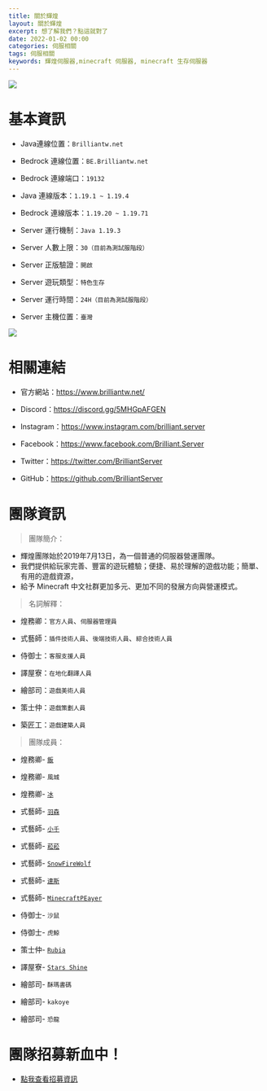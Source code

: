 ```yaml
---
title: 關於輝煌
layout: 關於輝煌
excerpt: 想了解我們？點這就對了
date: 2022-01-02 00:00
categories: 伺服相關 
tags: 伺服相關
keywords: 輝煌伺服器,minecraft 伺服器, minecraft 生存伺服器
---
```


![](https://media.discordapp.net/attachments/596718421966716928/971190210928992267/AddText_05-04-06.36.35.png)

# 基本資訊

- Java連線位置：` Brilliantw.net `

- Bedrock 連線位置：` BE.Brilliantw.net `

- Bedrock 連線端口：` 19132 `

- Java 連線版本：` 1.19.1 ~ 1.19.4 `

- Bedrock 連線版本：` 1.19.20 ~ 1.19.71  `

- Server 運行機制：` Java 1.19.3 `

- Server 人數上限：` 30（目前為測試服階段） `

- Server 正版驗證：` 開啟 `

- Server 遊玩類型：` 特色生存 `

- Server 運行時間：` 24H（目前為測試服階段） `

- Server 主機位置：` 臺灣 `

<a href="https://www.mc-list.xyz/843/info" target="_blank"><img src="https://www.mc-list.xyz/banner/1-843.png" border="0"></a>

# 相關連結

- 官方網站：https://www.brilliantw.net/

- Discord：https://discord.gg/5MHGpAFGEN

- Instagram：https://www.instagram.com/brilliant.server

- Facebook：https://www.facebook.com/Brilliant.Server

- Twitter：https://twitter.com/BrilliantServer

- GitHub：https://github.com/BrilliantServer

# 團隊資訊

> 團隊簡介：

- 輝煌團隊始於2019年7月13日，為一個普通的伺服器營運團隊。
- 我們提供給玩家完善、豐富的遊玩體驗；便捷、易於理解的遊戲功能；簡單、有用的遊戲資源，
- 給予 Minecraft 中文社群更加多元、更加不同的發展方向與營運模式。

> 名詞解釋：

- 煌務卿：` 官方人員 `、` 伺服器管理員 `

- 式藝師：` 插件技術人員 `、` 後端技術人員 `、` 綜合技術人員 `

- 侍御士：` 客服支援人員 `

- 譯屋寮：` 在地化翻譯人員 `

- 繪部司：` 遊戲美術人員 `

- 策士仲：` 遊戲策劃人員 `

- 築匠工：` 遊戲建築人員 `


> 團隊成員：

- 煌務卿- [` 飯 `](https://github.com/RICE0707)

- 煌務卿- ` 風城 `

- 煌務卿- [` 冰 `](https://github.com/YTiceice)

- 式藝師- [` 羽森 `](https://github.com/NCT-skyouo)

- 式藝師- [` 小千 `](https://github.com/rDruTNT)

- 式藝師- [` 菘菘 `](https://github.com/SiongSng)

- 式藝師- [` SnowFireWolf `](https://github.com/SnowFireWolf)

- 式藝師- [` 達斯 `](https://github.com/DasCrystal)

- 式藝師- [` MinecraftPEayer `](https://github.com/MinecraftPEayer)

- 侍御士- ` 沙鼠 `

- 侍御士- ` 虎鯨 `

- 策士仲- [` Rubia `](https://github.com/HanzerHong)

- 譯屋寮- [` Stars Shine `](https://github.com/StarsShine11904)

- 繪部司- ` 酥瑪書碼 `

- 繪部司- ` kakoye `

- 繪部司- ` 恐龍 `


# 團隊招募新血中！
- <a href="https://www.brilliantw.net/成員招募">點我查看招募資訊</a>
